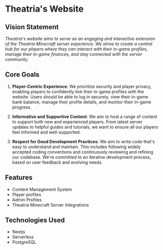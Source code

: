 # Theatria's Website

## Vision Statement

_Theatria's website aims to serve as an engaging and interactive extension of the Theatria Minecraft server experience. We strive to create a central hub for our players where they can interact with their in-game profiles, manage their in-game finances, and stay connected with the server community._

## Core Goals

1. **Player-Centric Experience**: We prioritize security and player privacy, enabling players to confidently link their in-game profiles with the website. Users should be able to log in securely, view their in-game bank balance, manage their profile details, and monitor their in-game progress.

2. **Informative and Supportive Content**: We aim to host a range of content to support both new and experienced players. From latest server updates to helpful guides and tutorials, we want to ensure all our players feel informed and well-supported.

3. **Respect for Good Development Practices**: We aim to write code that's easy to understand and maintain. This includes following widely accepted coding conventions and continuously reviewing and refining our codebase. We're committed to an iterative development process, based on user feedback and evolving needs.

## Features

- Content Management System
- Player profiles
- Admin Profiles
- Theatria Minecraft Server Integrations

## Technologies Used

- Nextjs
- Serverless
- PostgreSQL